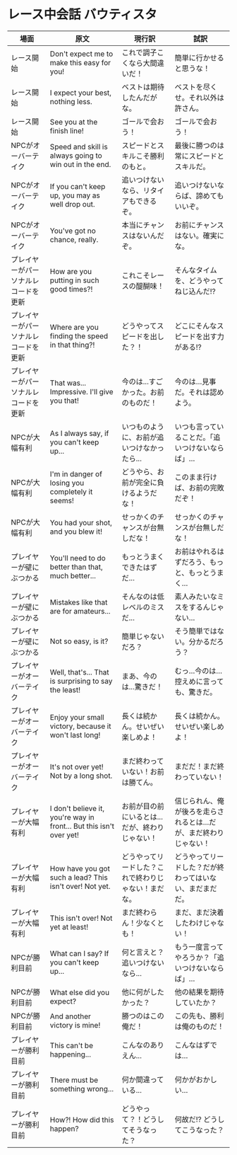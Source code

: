 # レース中会話 バウティスタ

| 場面                 | 原文                                                                  | 現行訳                        | 試訳                               |
| ------------------ | ------------------------------------------------------------------- | -------------------------- | -------------------------------- |
| レース開始              | Don't expect me to make this easy for you!                          | これで調子こくなら大間違いだ！            | 簡単に行かせると思うな！                     |
| レース開始              | I expect your best, nothing less.                                   | ベストは期待したんだがな。              | ベストを尽くせ。それ以外は許さん。                |
| レース開始              | See you at the finish line!                                         | ゴールで会おう！                   | ゴールで会おう！                         |
| NPCがオーバーテイク        | Speed and skill is always going to win out in the end.              | スピードとスキルこそ勝利のもと。           | 最後に勝つのは常にスピードとスキルだ。              |
| NPCがオーバーテイク        | If you can't keep up, you may as well drop out.                     | 追いつけないなら、リタイアもできるぞ。        | 追いつけないならば、諦めてもいいぞ。               |
| NPCがオーバーテイク        | You've got no chance, really.                                       | 本当にチャンスはないんだぞ。             | お前にチャンスはない。確実にな。                 |
| プレイヤーがパーソナルレコードを更新 | How are you putting in such good times?!                            | これこそレースの醍醐味！               | そんなタイムを、どうやってねじ込んだ!?             |
| プレイヤーがパーソナルレコードを更新 | Where are you finding the speed in that thing?!                     | どうやってスピードを出した？！            | どこにそんなスピードを出す力がある!?              |
| プレイヤーがパーソナルレコードを更新 | That was... Impressive. I'll give you that!                         | 今のは...すごかった。お前のものだ！        | 今のは…見事だ。それは認めよう。                 |
| NPCが大幅有利           | As I always say, if you can't keep up...                            | いつものように、お前が追いつけなかったら...    | いつも言っていることだ。「追いつけないならば」…         |
| NPCが大幅有利           | I'm in danger of losing you completely it seems!                    | どうやら、お前が完全に負けるようだな！        | このまま行けば、お前の完敗だぞ！                 |
| NPCが大幅有利           | You had your shot, and you blew it!                                 | せっかくのチャンスが台無しだな！           | せっかくのチャンスが台無しだな！                 |
| プレイヤーが壁にぶつかる       | You'll need to do better than that, much better...                  | もっとうまくできたはずだ...            | お前はやれるはずだろう、もっと、もっとうまく…          |
| プレイヤーが壁にぶつかる       | Mistakes like that are for amateurs...                              | そんなのは低レベルのミスだ...           | 素人みたいなミスをするんじゃない…                |
| プレイヤーが壁にぶつかる       | Not so easy, is it?                                                 | 簡単じゃないだろ？                  | そう簡単ではない。分かるだろう？                 |
| プレイヤーがオーバーテイク      | Well, that's... That is surprising to say the least!                | まあ、今のは...驚きだ！              | むっ…今のは…控えめに言っても、驚きだ。             |
| プレイヤーがオーバーテイク      | Enjoy your small victory, because it won't last long!               | 長くは続かん。せいぜい楽しめよ！           | 長くは続かん。せいぜい楽しめよ！                 |
| プレイヤーがオーバーテイク      | It's not over yet! Not by a long shot.                              | まだ終わっていない！お前は勝てん。          | まだだ！まだ終わっていない！                   |
| プレイヤーが大幅有利         | I don't believe it, you're way in front... But this isn't over yet! | お前が目の前にいるとは...だが、終わりじゃない！  | 信じられん、俺が後ろを走らされるとは…だが、まだ終わりじゃない！ |
| プレイヤーが大幅有利         | How have you got such a lead? This isn't over! Not yet.             | どうやってリードした？これで終わりじゃない！まだな。 | どうやってリードした？だが終わってはいない、まだまだだ。     |
| プレイヤーが大幅有利         | This isn't over! Not yet at least!                                  | まだ終わらん！少なくとも！              | まだ、まだ決着したわけじゃない！                 |
| NPCが勝利目前           | What can I say? If you can't keep up...                             | 何と言えと？追いつけないなら...          | もう一度言ってやろうか？「追いつけないならば」…         |
| NPCが勝利目前           | What else did you expect?                                           | 他に何がしたかった？                 | 他の結果を期待していたか？                    |
| NPCが勝利目前           | And another victory is mine!                                        | 勝つのはこの俺だ！                  | この先も、勝利は俺のものだ！                   |
| プレイヤーが勝利目前         | This can't be happening...                                          | こんなのありえん...                | こんなはずでは…                         |
| プレイヤーが勝利目前         | There must be something wrong...                                    | 何か間違っている...                | 何かがおかしい…                         |
| プレイヤーが勝利目前         | How?! How did this happen?                                          | どうやって？！どうしてそうなった？          | 何故だ!? どうしてこうなった？                 |
